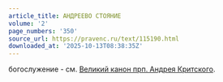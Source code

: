 ```yaml
---
article_title: АНДРЕЕВО СТОЯНИЕ
volume: '2'
page_numbers: '350'
source_url: https://pravenc.ru/text/115190.html
downloaded_at: '2025-10-13T08:38:35Z'
---
```


богослужение - см. [Великий канон прп. Андрея Критского](<https://pravenc.ru/text/Великий канон прп  Андрея Критского.html>).
